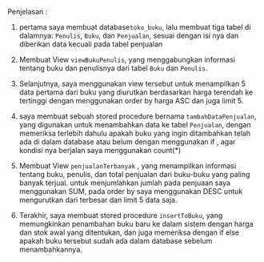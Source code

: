 Penjelasan :
1. pertama saya membuat database`toko_buku`, lalu membuat tiga tabel di dalamnya: `Penulis`, `Buku`, dan `Penjualan`, sesuai dengan isi nya dan diberikan data kecuali pada tabel penjualan

2. Membuat View `viewBukuPenulis`, yang menggabungkan informasi tentang buku dan penulisnya dari tabel `Buku` dan `Penulis`. 
   
3. Selanjutnya, saya menggunakan view tersebut untuk menampilkan 5 data pertama dari buku yang diurutkan berdasarkan harga terendah ke tertinggi dengan menggunakan order by harga ASC dan juga limit 5.

4. saya membuat sebuah stored procedure bernama `tambahDataPenjualan`, yang digunakan untuk menambahkan data ke tabel `Penjualan`, dengan memeriksa terlebih dahulu apakah buku yang ingin ditambahkan telah ada di dalam database atau belum dengan menggunakan if , agar kondisi nya berjalan saya menggunakan count(*)

5. Membuat View `penjualanTerbanyak` , yang menampilkan informasi tentang buku, penulis, dan total penjualan dari buku-buku yang paling banyak terjual. untuk menjumlahkan jumlah pada penjuaan saya menggunakan SUM, pada order by saya menggunakan DESC untuk mengurutkan dari terbesar dan limit 5 data saja.

6. Terakhir, saya membuat stored procedure `insertToBuku`, yang memungkinkan penambahan buku baru ke dalam sistem dengan harga dan stok awal yang ditentukan, dan juga memeriksa dengan if else apakah buku tersebut sudah ada dalam database sebelum menambahkannya.